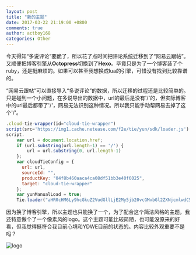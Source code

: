```yaml
---
layout: post
title: "新的主题"
date: 2017-03-22 21:19:00 +0800
comments: true
author: actboy168
categories: Other
---
```


今天得知“多说评论”要跪了，所以花了点时间把评论系统迁移到了“网易云跟帖”。又顺便把博客引擎从**Octopress**切换到了**Hexo**。毕竟只是为了一个博客装了个ruby，还是挺麻烦的。如果可以甚至我想换成lua的引擎，可惜没有找到比较靠谱的。

<!-- more -->

“网易云跟帖”可以直接导入“多说评论”的数据，所以迁移的过程还是比较简单的。只是碰到一个小问题，在多说导出的数据中，url的最后是没有'/'的，但实际博客中的url最后都带了'/'，网易无法识别这种情况。所以我只能手动帮网易去掉了这个'/'。

```js
.cloud-tie-wrapper(id="cloud-tie-wrapper")
script(src='https://img1.cache.netease.com/f2e/tie/yun/sdk/loader.js')
script.
    var url = document.location.href;
    if (url.substring(url.length-1) == '/') {
        url = url.substring(0, url.length-1)
    };
    var cloudTieConfig = {
      url: url,
      sourceId: "",
      productKey: "04f8b460aaca4ca08df51bb3e40f6025",
      target: "cloud-tie-wrapper"
    };
    var yunManualLoad = true;
    Tie.loader("aHR0cHM6Ly9hcGkuZ2VudGllLjE2My5jb20vcGMvbGl2ZXNjcmlwdC5odG1s", true);
```

因为换了博客引擎，所以主题也只能换了一个，为了配合这个简洁风格的主题，我还特意做个了一个像素风的logo。这个主题可能比较简陋，也可能没原来的好看，但我觉得挺符合我目前心境和YDWE目前的状态的。内容比较外观重要不是吗？

![logo](/favicon.png)
